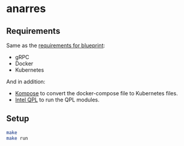 # anarres

## Requirements

Same as the [requirements for blueprint](https://github.com/Blueprint-uServices/blueprint/blob/main/docs/manual/requirements.md):

- gRPC
- Docker
- Kubernetes

And in addition:

- [Kompose](https://kompose.io/installation/) to convert the docker-compose file to Kubernetes files.
- [Intel QPL](https://intel.github.io/qpl/documentation/get_started_docs/installation.html) to run the QPL modules.

## Setup

```bash
make
make run
```
